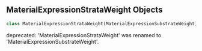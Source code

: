 ## MaterialExpressionStrataWeight Objects

```python
class MaterialExpressionStrataWeight(MaterialExpressionSubstrateWeight)
```

deprecated: 'MaterialExpressionStrataWeight' was renamed to 'MaterialExpressionSubstrateWeight'.

<a id="unreal.MaterialExpressionSubstrateUtilityBase"></a>